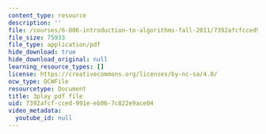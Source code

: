 ```yaml
---
content_type: resource
description: ''
file: /courses/6-006-introduction-to-algorithms-fall-2011/7392afcfcced991eeb067c822e9ace04_Nz1KZXbghj8.pdf
file_size: 75933
file_type: application/pdf
hide_download: true
hide_download_original: null
learning_resource_types: []
license: https://creativecommons.org/licenses/by-nc-sa/4.0/
ocw_type: OCWFile
resourcetype: Document
title: 3play pdf file
uid: 7392afcf-cced-991e-eb06-7c822e9ace04
video_metadata:
  youtube_id: null
---
```

